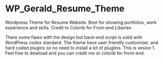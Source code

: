 # WP_Gerald_Resume_Theme
Wordpress Theme for Resume Website. Best for showing portfolios, work experience and skills.
Credit to Colorib for Front-end Libaries

There some flaws with the design but back-end script is solid with WordPress codex standard. The theme have user friendly customizer, and hard coded plugins so no need to install a lot of pluglins. This is vesion 1. Feel free to dowload and you can credit me or colorib for front-end.
